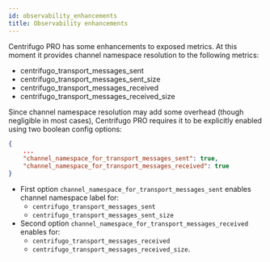 ```yaml
---
id: observability_enhancements
title: Observability enhancements
---
```


Centrifugo PRO has some enhancements to exposed metrics. At this moment it provides channel namespace resolution to the following metrics:

* centrifugo_transport_messages_sent
* centrifugo_transport_messages_sent_size
* centrifugo_transport_messages_received
* centrifugo_transport_messages_received_size

Since channel namespace resolution may add some overhead (though negligible in most cases), Centrifugo PRO requires it to be explicitly enabled using two boolean config options:

```json title="config.json"
{
    ...
    "channel_namespace_for_transport_messages_sent": true,
    "channel_namespace_for_transport_messages_received": true
}
```

* First option `channel_namespace_for_transport_messages_sent` enables channel namespace label for:
    * `centrifugo_transport_messages_sent`
    * `centrifugo_transport_messages_sent_size`
* Second option `channel_namespace_for_transport_messages_received` enables for:                
    * `centrifugo_transport_messages_received`
    * `centrifugo_transport_messages_received_size`.
